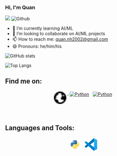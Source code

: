 ### Hi, I'm Quan

![](https://visitor-badge.laobi.icu/badge?page_id=QuanHNguyen232.QuanHNguyen232)
![Github](https://img.shields.io/github/followers/QuanHNguyen232?label=Follow&style=social)

- 🌱 I’m currently learning AI/ML
- 👯 I’m looking to collaborate on AI/ML projects
- 📫 How to reach me: quan.nh2002@gmail.com
- 😄 Pronouns: he/him/his


![GitHub stats](https://github-readme-stats.vercel.app/api?username=QuanHNguyen232&show_icons=true&theme=algolia)

![Top Langs](https://github-readme-stats.vercel.app/api/top-langs/?username=QuanHNguyen232&theme=algolia)


## Find me on:
<p align="center">
 <a href="https://QuanHNguyen232.github.io/" target="_blank" rel="noopener noreferrer"> <img src="https://raw.githubusercontent.com/iconic/open-iconic/master/svg/globe.svg" alt="Python" height="40" style="vertical-align:top; margin:4px"> </a>
 <a href="https://www.linkedin.com/in/quan-h-nguyen/" target="_blank" rel="noopener noreferrer"> <img src="https://cdn.jsdelivr.net/npm/simple-icons@v3/icons/linkedin.svg" alt="Python" height="40" style="vertical-align:top; margin:4px"></a>
 <a href="mailto:quan.nh2002@gmail.com"> <img src="https://cdn.jsdelivr.net/npm/simple-icons@v3/icons/gmail.svg" alt="Python" height="40" style="vertical-align:top; margin:4px"></a>
</p>

<br />

## Languages and Tools:
<p align="center">
<img src="https://raw.githubusercontent.com/github/explore/80688e429a7d4ef2fca1e82350fe8e3517d3494d/topics/python/python.png" alt="Python" height="40" style="vertical-align:top; margin:4px">
<img src="https://raw.githubusercontent.com/github/explore/80688e429a7d4ef2fca1e82350fe8e3517d3494d/topics/visual-studio-code/visual-studio-code.png" alt="VS Code" height="40" style="vertical-align:top; margin:4px">
</p>

<!-- Sources:
https://dev.to/charalambosioannou/create-a-dynamic-github-profile-readme-il5
https://github.com/anuraghazra/github-readme-stats -->

<!-- **QuanHNguyen232/QuanHNguyen232** is a ✨ _special_ ✨ repository because its `README.md` (this file) appears on your GitHub profile.
Here are some ideas to get you started:
- 🔭 I’m currently working on ...
- 🤔 I’m looking for help with ...
- 💬 Ask me about ...
- ⚡ Fun fact: ... -->
